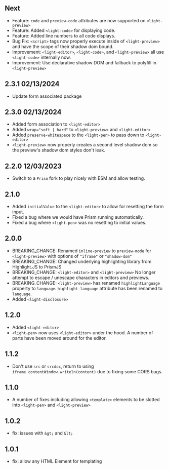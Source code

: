 ## Next

- Feature: `code` and `preview-code` attributes are now supported on `<light-preview>`
- Feature: Added `<light-code>` for displaying code.
- Feature: Added line numbers to all code displays.
- Bug Fix: `<script>` tags now properly execute inside of `<light-preview>` and have the scope of their shadow dom bound.
- Improvement: `<light-editor>`, `<light-code>`, and `<light-preview>` all use `<light-code>` internally now.
- Improvement: Use declarative shadow DOM and fallback to polyfill in `<light-preview>`


## 2.3.1 02/13/2024

- Update form associated package

## 2.3.0 02/13/2024

- Added form association to `<light-editor>`
- Added `wrap="soft | hard"` to `<light-preview>` and `<light-editor>`
- Added `preserve-whitespace` to the `<light-pen>` to pass down to `<light-editor>`
- `<light-preview>` now properly creates a second level shadow dom so the preview's shadow dom styles don't leak.

## 2.2.0 12/03/2023

- Switch to a `Prism` fork to play nicely with ESM and allow testing.

## 2.1.0

- Added `initialValue` to the `<light-editor>` to allow for resetting the form input.
- Fixed a bug where we would have Prism running automatically.
- Fixed a bug where `<light-pen>` was no resetting to initial values.

## 2.0.0

- BREAKING_CHANGE: Renamed `inline-preview` to `preview-mode` for `<light-preview>` with options of `"iframe"` or `"shadow-dom"`
- BREAKING_CHANGE: Changed underlying highlighting library from Highlight.JS to PrismJS
- BREAKING_CHANGE: `<light-editor>` and `<light-preview>` No longer attempt to escape / unescape characters in editors and previews.
- BREAKING_CHANGE: `<light-preview>` has renamed `highlightLanguage` property to `language`. `highlight-language` attribute has been renamed to `language`.
- Added `<light-disclosure>`

## 1.2.0

- Added `<light-editor>`
- `<light-pen>` now uses `<light-editor>` under the hood. A number of parts have been moved around for the editor.

## 1.1.2

- Don't use `src` or `srcdoc`, return to using `iframe.contentWindow.writeln(content)` due to fixing
some CORS bugs.

## 1.1.0

- A number of fixes including allowing `<template>` elements to be slotted into `<light-pen>` and `<light-preview>`

## 1.0.2

- fix: issues with `&gt;` and `&lt;`

## 1.0.1

- fix: allow any HTML Element for templating
